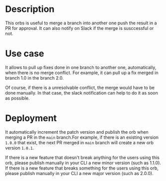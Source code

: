 # Description

This orbs is useful to merge a branch into another one push the result in a PR for approval. It can also notify on Slack if the merge is susccessful or not.

# Use case

It allows to pull up fixes done in one branch to another one, automatically, when there is no merge conflict. For example, it can pull up a fix merged in branch 1.0 in the branch 2.0.

Of course, if there is a unresolvable conflict, the merge would have to be done manually. In that case, the slack notification can help to do it as soon as possible.

# Deployment

It automatically increment the patch version and publish the orb when merging a PR in the `main` branch.For example, if there is an existing version `1.0.0` that exist, the next PR merged in `main` branch will create a new orb version `1.0.1`.

If there is a new feature that doesn't break anything for the users using this orb, please publish manually in your CLI a new minor version (such as 1.1.0).
If there is a new feature that breaks something for the users using this orb, please publish manually in your CLI a new major version (such as 2.0.0).
